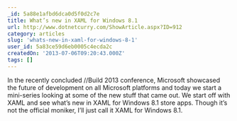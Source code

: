 ```yaml
---
_id: 5a88e1afbd6dca0d5f0d2c7e
title: What’s new in XAML for Windows 8.1
url: http://www.dotnetcurry.com/ShowArticle.aspx?ID=912
category: articles
slug: 'whats-new-in-xaml-for-windows-8-1'
user_id: 5a83ce59d6eb0005c4ecda2c
createdOn: '2013-07-06T09:20:43.000Z'
tags: []
---
```


In the recently concluded //Build 2013 conference, Microsoft showcased the future of development on all Microsoft platforms and today we start a mini-series looking at some of the new stuff that came out. We start off with XAML and see what’s new in XAML for Windows 8.1 store apps. Though it’s not the official moniker, I’ll just call it XAML for Windows 8.1.
